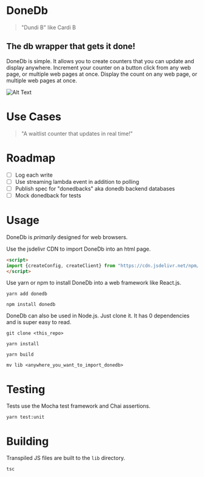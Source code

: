 # DoneDb
> "Dundi B" like Cardi B

## The db wrapper that gets it done!

DoneDb is simple. It allows you to create counters that you can update and display anywhere.
Increment your counter on a button click from any web page, or multiple web pages at once.
Display the count on any web page, or multiple web pages at once.

![Alt Text](https://media.giphy.com/media/2siCeV5lKfYrRSYsaA/giphy-downsized.gif)

# Use Cases
> "A waitlist counter that updates in real time!"

# Roadmap
- [ ] Log each write
- [ ] Use streaming lambda event in addition to polling
- [ ] Publish spec for "donedbacks" aka donedb backend databases
- [ ] Mock donedback for tests

# Usage
DoneDb is _primarily_ designed for web browsers.

Use the jsdelivr CDN to import DoneDb into an html page.
```html
<script>
import {createConfig, createClient} from "https://cdn.jsdelivr.net/npm/donedb@0.0.3/lib/bin/web/index.min.js"
</script>
```

Use yarn or npm to install DoneDb into a web framework like React.js.
```
yarn add donedb
```
```
npm install donedb
```

DoneDb can also be used in Node.js. Just clone it. It has 0 dependencies and is super easy to read.
```
git clone <this_repo>
```
```
yarn install
```
```
yarn build
```
```
mv lib <anywhere_you_want_to_import_donedb>
```


# Testing
Tests use the Mocha test framework and Chai assertions.
```
yarn test:unit
```

# Building
Transpiled JS files are built to the `lib` directory.

```
tsc
```
